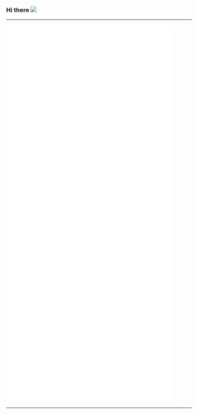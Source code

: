 ### Hi there <img src="https://github.com/TheDudeThatCode/TheDudeThatCode/blob/master/Assets/Hi.gif" width="29px">
___
![Metrics](https://github.com/spandu500/spandu500/blob/master/github-metrics.svg)
___

<!--
**spandu500/spandu500** is a ✨ _special_ ✨ repository because its `README.md` (this file) appears on your GitHub profile.

Here are some ideas to get you started:

- 🔭 I’m currently working on ...
- 🌱 I’m currently learning ...
- 👯 I’m looking to collaborate on ...
- 🤔 I’m looking for help with ...
- 💬 Ask me about ...
- 📫 How to reach me: ...
- 😄 Pronouns: ...
- ⚡ Fun fact: ...
-->
